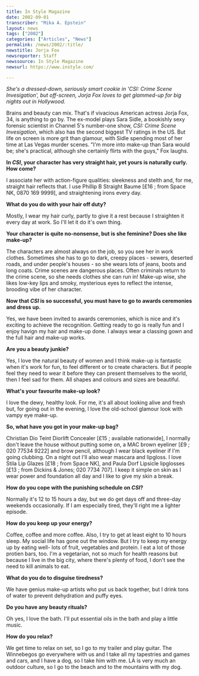 ```yaml
---
title: In Style Magazine
date: 2002-09-01
transcriber: "Mika A. Epstein"
layout: news
tags: ["2002"]
categories: ["Articles", "News"]
permalink: /news/2002/:title/
newstitle: Jorja Fox
newsreporter: Staff
newssource: In Style Magazine
newsurl: https://www.instyle.com/

---
```

*She's a dressed-down, seriously smart cookie in 'CSI: Crime Scene Invesigation', but off-screen, Jorja Fox loves to get glammed-up for big nights out in Hollywood.*

Brains and beauty can mix. That's if vivacious American actress Jorja Fox, 34, is anything to go by. The ex-model plays Sara Sidle, a bookishly sexy forensic scientist in Channel 5's number-one show, *CSI: Crime Scene Invesigation*, which also has the second biggest TV ratings in the US. But life on screen is more grit than glamour, with Sidle spending most of her time at Las Vegas murder scenes. "I'm more into make-up than Sara would be; she's practical, although she certainly flirts with the guys," Fox laughs.

**In *CSI*, your character has very straight hair, yet yours is naturally curly. How come?**

I associate her with action-figure qualities: sleekness and stelth and, for me, straight hair reflects that. I use Phillip B Straight Baume [&pound;16 ; from Space NK, 0870 169 9999], and straightening irons every day.

**What do you do with your hair off duty?**

Mostly, I wear my hair curly, partly to give it a rest because I straighten it every day at work. So I'll let it do it's own thing.

**Your character is quite no-nonsense, but is she feminine? Does she like make-up?**

The characters are almost always on the job, so you see her in work clothes. Sometimes she has to go to dark, creepy places - sewers, deserted roads, and under people's houses - so she wears lots of jeans, boots and long coats. Crime scenes are dangerous places. Often criminals return to the crime scene, so she needs clothes she can run in! Make-up wise, she likes low-key lips and smoky, mysterious eyes to reflect the intense, brooding vibe of her character.

**Now that *CSI* is so successful, you must have to go to awards ceremonies and dress up.**

Yes, we have been invited to awards ceremonies, which is nice and it's exciting to achieve the recognition. Getting ready to go is really fun and I enjoy havign my hair and make-up done. I always wear a classing gown and the full hair and make-up works.

**Are you a beauty junkie?**

Yes, I love the natural beauty of women and I think make-up is fantastic when it's work for fun, to feel different or to create characters. But if people feel they need to wear it before they can present themselves to the world, then I feel sad for them. All shapes and colours and sizes are beautiful.

**What's your favourite make-up look?**

I love the dewy, healthy look. For me, it's all about looking alive and fresh but, for going out in the evening, I love the old-school glamour look with vampy eye make-up.

**So, what have you got in your make-up bag?**

Christian Dio Teint Diorlift Concealer [&pound;15 ; available nationwide], I normally don't leave the house without putting some on, a MAC brown eyeliner [&pound;9 ; 020 77534 9222] and brow pencil, although I wear black eyeliner if I'm going clubbing. On a night out I'll also wear mascara and lipgloss. I love Stila Lip Glazes [&pound;18 ; from Space NK], and Paula Dorf Lipsicle lipglosses [&pound;13 ; from Dickins & Jones; 020 7734 707]. I keep it simple on skin as I wear power and foundation all day and I like to give my skin a break.

**How do you cope with the punishing schedule on *CSI*?**

Normally it's 12 to 15 hours a day, but we do get days off and three-day weekends occasionally. If I am especially tired, they'll right me a lighter episode.

**How do you keep up your energy?**

Coffee, coffee and more coffee. Also, I try to get at least eight to 10 hours sleep. My social life has gone out the window. But I try to keep my energy up by eating well- lots of fruit, vegetables and protein. I eat a lot of those protien bars, too. I'm a vegetarian, not so much for health reasons but because I live in the big city, where there's plenty of food, I don't see the need to kill animals to eat.

**What do you do to disguise tiredness?**

We have genius make-up artists who put us back together, but I drink tons of water to prevent dehydration and puffy eyes.

**Do you have any beauty rituals?**

Oh yes, I love the bath. I'll put essential oils in the bath and play a little music.

**How do you relax?**

We get time to relax on set, so I go to my trailer and play guitar. The Winnebegos go everywhere with us and I take all my tapestries and games and cars, and I have a dog, so I take him with me. LA is very much an outdoor culture, so I go to the beach and to the mountains with my dog.
